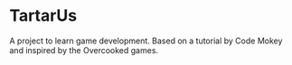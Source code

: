 # TartarUs
A project to learn game development. Based on a tutorial by Code Mokey and inspired by the Overcooked games.

